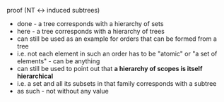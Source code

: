 
proof (NT <-> induced subtrees)
- done - a tree corresponds with a hierarchy of sets
- here - a tree corresponds with a hierarchy of trees
- can still be used as an example for
  orders that can be formed from a tree
- i.e. not each element in such an order has to be
  "atomic" or "a set of elements" - can be anything
- can still be used to point out that
  **a hierarchy of scopes is itself hierarchical**
- i.e. a set and all its subsets in that family
  corresponds with a subtree
- as such - not without any value
